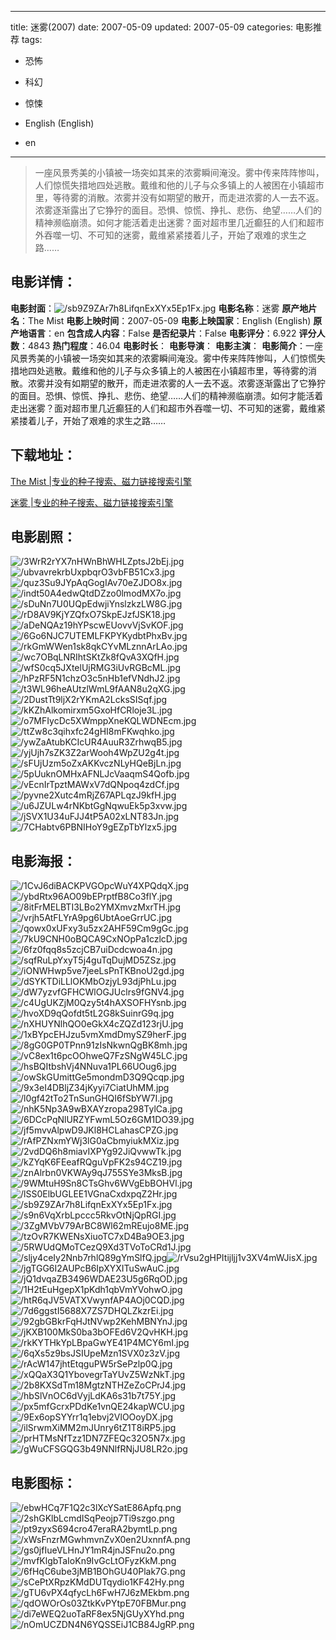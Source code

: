 
---
title: 迷雾(2007)
date: 2007-05-09
updated: 2007-05-09
categories: 电影推荐
tags:
- 恐怖
- 科幻
- 惊悚

- English (English)
- en
---


> 一座风景秀美的小镇被一场突如其来的浓雾瞬间淹没。雾中传来阵阵惨叫，人们惊慌失措地四处逃散。戴维和他的儿子与众多镇上的人被困在小镇超市里，等待雾的消散。浓雾并没有如期望的散开，而走进浓雾的人一去不返。浓雾逐渐露出了它狰狞的面目。恐惧、惊慌、挣扎、悲伤、绝望……人们的精神濒临崩溃。如何才能活着走出迷雾？面对超市里几近癫狂的人们和超市外吞噬一切、不可知的迷雾，戴维紧紧搂着儿子，开始了艰难的求生之路……

## **电影详情**：

**电影封面**：<img src="https://image.tmdb.org/t/p/w200/sb9Z9ZAr7h8LifqnExXYx5Ep1Fx.jpg" alt="/sb9Z9ZAr7h8LifqnExXYx5Ep1Fx.jpg" title="/sb9Z9ZAr7h8LifqnExXYx5Ep1Fx.jpg">
**电影名称**：迷雾
**原产地片名**：The Mist
**电影上映时间**：2007-05-09
**电影上映国家**：English (English)
**原产地语言**：en
**包含成人内容**：False
**是否纪录片**：False
**电影评分**：6.922
**评分人数**：4843
**热门程度**：46.04
**电影时长**：
**电影导演**：
**电影主演**：
**电影简介**：一座风景秀美的小镇被一场突如其来的浓雾瞬间淹没。雾中传来阵阵惨叫，人们惊慌失措地四处逃散。戴维和他的儿子与众多镇上的人被困在小镇超市里，等待雾的消散。浓雾并没有如期望的散开，而走进浓雾的人一去不返。浓雾逐渐露出了它狰狞的面目。恐惧、惊慌、挣扎、悲伤、绝望……人们的精神濒临崩溃。如何才能活着走出迷雾？面对超市里几近癫狂的人们和超市外吞噬一切、不可知的迷雾，戴维紧紧搂着儿子，开始了艰难的求生之路……

## **下载地址**：
[The Mist |专业的种子搜索、磁力链接搜索引擎](https://movie.amd794.com:2083/?search=The%20Mist&ordering=&mode=match_phrase&page_size=10&page=1)

[迷雾 |专业的种子搜索、磁力链接搜索引擎](https://movie.amd794.com:2083/?search=%E8%BF%B7%E9%9B%BE&ordering=&mode=match_phrase&page_size=10&page=1)
 

## **电影剧照**：
<img src="https://image.tmdb.org/t/p/original/3WrR2rYX7nHWnBhWHLZptsJ2bEj.jpg" alt="/3WrR2rYX7nHWnBhWHLZptsJ2bEj.jpg" title="/3WrR2rYX7nHWnBhWHLZptsJ2bEj.jpg"><img src="https://image.tmdb.org/t/p/original/ubvavrekrbUxpbqrO3vbFB51Cx3.jpg" alt="/ubvavrekrbUxpbqrO3vbFB51Cx3.jpg" title="/ubvavrekrbUxpbqrO3vbFB51Cx3.jpg"><img src="https://image.tmdb.org/t/p/original/quz3Su9JYpAqGogIAv70eZJDO8x.jpg" alt="/quz3Su9JYpAqGogIAv70eZJDO8x.jpg" title="/quz3Su9JYpAqGogIAv70eZJDO8x.jpg"><img src="https://image.tmdb.org/t/p/original/indt50A4edwQtdDZzo0lmodMX7o.jpg" alt="/indt50A4edwQtdDZzo0lmodMX7o.jpg" title="/indt50A4edwQtdDZzo0lmodMX7o.jpg"><img src="https://image.tmdb.org/t/p/original/sDuNn7U0UQpEdwjiYnslzkzLW8G.jpg" alt="/sDuNn7U0UQpEdwjiYnslzkzLW8G.jpg" title="/sDuNn7U0UQpEdwjiYnslzkzLW8G.jpg"><img src="https://image.tmdb.org/t/p/original/rD8AV9KjYZQfxO7SkpEJzfJSK18.jpg" alt="/rD8AV9KjYZQfxO7SkpEJzfJSK18.jpg" title="/rD8AV9KjYZQfxO7SkpEJzfJSK18.jpg"><img src="https://image.tmdb.org/t/p/original/aDeNQAz19hYPscwEUovvVjSvKOF.jpg" alt="/aDeNQAz19hYPscwEUovvVjSvKOF.jpg" title="/aDeNQAz19hYPscwEUovvVjSvKOF.jpg"><img src="https://image.tmdb.org/t/p/original/6Go6NJC7UTEMLFKPYKydbtPhxBv.jpg" alt="/6Go6NJC7UTEMLFKPYKydbtPhxBv.jpg" title="/6Go6NJC7UTEMLFKPYKydbtPhxBv.jpg"><img src="https://image.tmdb.org/t/p/original/rkGmWWen1sk8qkCYvMLznnArLAo.jpg" alt="/rkGmWWen1sk8qkCYvMLznnArLAo.jpg" title="/rkGmWWen1sk8qkCYvMLznnArLAo.jpg"><img src="https://image.tmdb.org/t/p/original/wc7OBqLNRIhtSKtZk8fQvA3XQfH.jpg" alt="/wc7OBqLNRIhtSKtZk8fQvA3XQfH.jpg" title="/wc7OBqLNRIhtSKtZk8fQvA3XQfH.jpg"><img src="https://image.tmdb.org/t/p/original/wfS0cq5JXtelUjRMG3iUvRGBcML.jpg" alt="/wfS0cq5JXtelUjRMG3iUvRGBcML.jpg" title="/wfS0cq5JXtelUjRMG3iUvRGBcML.jpg"><img src="https://image.tmdb.org/t/p/original/hPzRF5N1chzO3c5nHb1efVNdhJ2.jpg" alt="/hPzRF5N1chzO3c5nHb1efVNdhJ2.jpg" title="/hPzRF5N1chzO3c5nHb1efVNdhJ2.jpg"><img src="https://image.tmdb.org/t/p/original/t3WL96heAUtzlWmL9fAAN8u2qXG.jpg" alt="/t3WL96heAUtzlWmL9fAAN8u2qXG.jpg" title="/t3WL96heAUtzlWmL9fAAN8u2qXG.jpg"><img src="https://image.tmdb.org/t/p/original/2DustTt9ljX2rYKmA2LcksSISqf.jpg" alt="/2DustTt9ljX2rYKmA2LcksSISqf.jpg" title="/2DustTt9ljX2rYKmA2LcksSISqf.jpg"><img src="https://image.tmdb.org/t/p/original/kKZhAlkomirxm5GxoHfCRloje3L.jpg" alt="/kKZhAlkomirxm5GxoHfCRloje3L.jpg" title="/kKZhAlkomirxm5GxoHfCRloje3L.jpg"><img src="https://image.tmdb.org/t/p/original/o7MFIycDc5XWmppXneKQLWDNEcm.jpg" alt="/o7MFIycDc5XWmppXneKQLWDNEcm.jpg" title="/o7MFIycDc5XWmppXneKQLWDNEcm.jpg"><img src="https://image.tmdb.org/t/p/original/ttZw8c3qihxfc24gHI8mFKwqhko.jpg" alt="/ttZw8c3qihxfc24gHI8mFKwqhko.jpg" title="/ttZw8c3qihxfc24gHI8mFKwqhko.jpg"><img src="https://image.tmdb.org/t/p/original/ywZaAtubKCIcUR4AuuR3ZrhwqB5.jpg" alt="/ywZaAtubKCIcUR4AuuR3ZrhwqB5.jpg" title="/ywZaAtubKCIcUR4AuuR3ZrhwqB5.jpg"><img src="https://image.tmdb.org/t/p/original/yjUjh7sZK3Z2arWooh4WpZU2g4t.jpg" alt="/yjUjh7sZK3Z2arWooh4WpZU2g4t.jpg" title="/yjUjh7sZK3Z2arWooh4WpZU2g4t.jpg"><img src="https://image.tmdb.org/t/p/original/sFUjUzm5oZxAKKvczNLyHQeBjLn.jpg" alt="/sFUjUzm5oZxAKKvczNLyHQeBjLn.jpg" title="/sFUjUzm5oZxAKKvczNLyHQeBjLn.jpg"><img src="https://image.tmdb.org/t/p/original/5pUuknOMHxAFNLJcVaaqmS4Qofb.jpg" alt="/5pUuknOMHxAFNLJcVaaqmS4Qofb.jpg" title="/5pUuknOMHxAFNLJcVaaqmS4Qofb.jpg"><img src="https://image.tmdb.org/t/p/original/vEcnIrTpztMAWxV7dQNpoq4zdCf.jpg" alt="/vEcnIrTpztMAWxV7dQNpoq4zdCf.jpg" title="/vEcnIrTpztMAWxV7dQNpoq4zdCf.jpg"><img src="https://image.tmdb.org/t/p/original/pyvne2Xutc4mRjZ67APLqzJ9kfH.jpg" alt="/pyvne2Xutc4mRjZ67APLqzJ9kfH.jpg" title="/pyvne2Xutc4mRjZ67APLqzJ9kfH.jpg"><img src="https://image.tmdb.org/t/p/original/u6JZULw4rNKbtGgNqwuEk5p3xvw.jpg" alt="/u6JZULw4rNKbtGgNqwuEk5p3xvw.jpg" title="/u6JZULw4rNKbtGgNqwuEk5p3xvw.jpg"><img src="https://image.tmdb.org/t/p/original/jSVX1U34uFJJ4tP5A02xLNT83Jn.jpg" alt="/jSVX1U34uFJJ4tP5A02xLNT83Jn.jpg" title="/jSVX1U34uFJJ4tP5A02xLNT83Jn.jpg"><img src="https://image.tmdb.org/t/p/original/7CHabtv6PBNIHoY9gEZpTbYlzx5.jpg" alt="/7CHabtv6PBNIHoY9gEZpTbYlzx5.jpg" title="/7CHabtv6PBNIHoY9gEZpTbYlzx5.jpg">

## **电影海报**：
<img src="https://image.tmdb.org/t/p/original/1CvJ6diBACKPVGOpcWuY4XPQdqX.jpg" alt="/1CvJ6diBACKPVGOpcWuY4XPQdqX.jpg" title="/1CvJ6diBACKPVGOpcWuY4XPQdqX.jpg"><img src="https://image.tmdb.org/t/p/original/ybdRtx96AO09bEPrptfB8Co3flY.jpg" alt="/ybdRtx96AO09bEPrptfB8Co3flY.jpg" title="/ybdRtx96AO09bEPrptfB8Co3flY.jpg"><img src="https://image.tmdb.org/t/p/original/8itFrMELBTI3LBo2YMXmvzMxrTH.jpg" alt="/8itFrMELBTI3LBo2YMXmvzMxrTH.jpg" title="/8itFrMELBTI3LBo2YMXmvzMxrTH.jpg"><img src="https://image.tmdb.org/t/p/original/vrjh5AtFLYrA9pg6UbtAoeGrrUC.jpg" alt="/vrjh5AtFLYrA9pg6UbtAoeGrrUC.jpg" title="/vrjh5AtFLYrA9pg6UbtAoeGrrUC.jpg"><img src="https://image.tmdb.org/t/p/original/qowx0xUFxy3u5zx2AHF59Cm9gGc.jpg" alt="/qowx0xUFxy3u5zx2AHF59Cm9gGc.jpg" title="/qowx0xUFxy3u5zx2AHF59Cm9gGc.jpg"><img src="https://image.tmdb.org/t/p/original/7kU9CNH0oBQCA9CxNOpPa1czlcD.jpg" alt="/7kU9CNH0oBQCA9CxNOpPa1czlcD.jpg" title="/7kU9CNH0oBQCA9CxNOpPa1czlcD.jpg"><img src="https://image.tmdb.org/t/p/original/6fz0fqq8s5zcjCB7uiDcdcwoa4n.jpg" alt="/6fz0fqq8s5zcjCB7uiDcdcwoa4n.jpg" title="/6fz0fqq8s5zcjCB7uiDcdcwoa4n.jpg"><img src="https://image.tmdb.org/t/p/original/sqfRuLpYxyT5j4guTqDujMD5ZSz.jpg" alt="/sqfRuLpYxyT5j4guTqDujMD5ZSz.jpg" title="/sqfRuLpYxyT5j4guTqDujMD5ZSz.jpg"><img src="https://image.tmdb.org/t/p/original/iONWHwp5ve7jeeLsPnTKBnoU2gd.jpg" alt="/iONWHwp5ve7jeeLsPnTKBnoU2gd.jpg" title="/iONWHwp5ve7jeeLsPnTKBnoU2gd.jpg"><img src="https://image.tmdb.org/t/p/original/dSYKTDiLLlOKMbOzjyL93djPhLu.jpg" alt="/dSYKTDiLLlOKMbOzjyL93djPhLu.jpg" title="/dSYKTDiLLlOKMbOzjyL93djPhLu.jpg"><img src="https://image.tmdb.org/t/p/original/dW7yzvfGFHCWlOGJUclrs9fGNV4.jpg" alt="/dW7yzvfGFHCWlOGJUclrs9fGNV4.jpg" title="/dW7yzvfGFHCWlOGJUclrs9fGNV4.jpg"><img src="https://image.tmdb.org/t/p/original/c4UgUKZjM0Qzy5t4hAXSOFHYsnb.jpg" alt="/c4UgUKZjM0Qzy5t4hAXSOFHYsnb.jpg" title="/c4UgUKZjM0Qzy5t4hAXSOFHYsnb.jpg"><img src="https://image.tmdb.org/t/p/original/hvoXD9qQofdt5tL2G8kSuinrG9q.jpg" alt="/hvoXD9qQofdt5tL2G8kSuinrG9q.jpg" title="/hvoXD9qQofdt5tL2G8kSuinrG9q.jpg"><img src="https://image.tmdb.org/t/p/original/nXHUYNlhQO0eGkX4cZQZd123rjU.jpg" alt="/nXHUYNlhQO0eGkX4cZQZd123rjU.jpg" title="/nXHUYNlhQO0eGkX4cZQZd123rjU.jpg"><img src="https://image.tmdb.org/t/p/original/1xBYpcEHJzu5vmXmdDmySZ9herF.jpg" alt="/1xBYpcEHJzu5vmXmdDmySZ9herF.jpg" title="/1xBYpcEHJzu5vmXmdDmySZ9herF.jpg"><img src="https://image.tmdb.org/t/p/original/8gG0GP0TPnn91zIsNkwnQgBK8mh.jpg" alt="/8gG0GP0TPnn91zIsNkwnQgBK8mh.jpg" title="/8gG0GP0TPnn91zIsNkwnQgBK8mh.jpg"><img src="https://image.tmdb.org/t/p/original/vC8ex1t6pcOOhweQ7FzSNgW45LC.jpg" alt="/vC8ex1t6pcOOhweQ7FzSNgW45LC.jpg" title="/vC8ex1t6pcOOhweQ7FzSNgW45LC.jpg"><img src="https://image.tmdb.org/t/p/original/hsBQItbshVj4NNuva1PL66UOug6.jpg" alt="/hsBQItbshVj4NNuva1PL66UOug6.jpg" title="/hsBQItbshVj4NNuva1PL66UOug6.jpg"><img src="https://image.tmdb.org/t/p/original/owSkGUmittGe5mondmD3Q9Qcqp.jpg" alt="/owSkGUmittGe5mondmD3Q9Qcqp.jpg" title="/owSkGUmittGe5mondmD3Q9Qcqp.jpg"><img src="https://image.tmdb.org/t/p/original/9x3eI4DBljZ34jKyyi7CiatUhMM.jpg" alt="/9x3eI4DBljZ34jKyyi7CiatUhMM.jpg" title="/9x3eI4DBljZ34jKyyi7CiatUhMM.jpg"><img src="https://image.tmdb.org/t/p/original/l0gf42tTo2TnSunGHQI6fSbYW7I.jpg" alt="/l0gf42tTo2TnSunGHQI6fSbYW7I.jpg" title="/l0gf42tTo2TnSunGHQI6fSbYW7I.jpg"><img src="https://image.tmdb.org/t/p/original/nhK5Np3A9wBXAYzropa298TylCa.jpg" alt="/nhK5Np3A9wBXAYzropa298TylCa.jpg" title="/nhK5Np3A9wBXAYzropa298TylCa.jpg"><img src="https://image.tmdb.org/t/p/original/6DCcPqNlURZYFwmL5Oz6GM1DO39.jpg" alt="/6DCcPqNlURZYFwmL5Oz6GM1DO39.jpg" title="/6DCcPqNlURZYFwmL5Oz6GM1DO39.jpg"><img src="https://image.tmdb.org/t/p/original/jf5mvvAlpwD9JKl8HCLahasCPZG.jpg" alt="/jf5mvvAlpwD9JKl8HCLahasCPZG.jpg" title="/jf5mvvAlpwD9JKl8HCLahasCPZG.jpg"><img src="https://image.tmdb.org/t/p/original/rAfPZNxmYWj3lG0aCbmyiukMXiz.jpg" alt="/rAfPZNxmYWj3lG0aCbmyiukMXiz.jpg" title="/rAfPZNxmYWj3lG0aCbmyiukMXiz.jpg"><img src="https://image.tmdb.org/t/p/original/2vdDQ6h8miavIXPYg92JiQvwwTk.jpg" alt="/2vdDQ6h8miavIXPYg92JiQvwwTk.jpg" title="/2vdDQ6h8miavIXPYg92JiQvwwTk.jpg"><img src="https://image.tmdb.org/t/p/original/kZYqK6FEeafRQguVpFK2s94CZ19.jpg" alt="/kZYqK6FEeafRQguVpFK2s94CZ19.jpg" title="/kZYqK6FEeafRQguVpFK2s94CZ19.jpg"><img src="https://image.tmdb.org/t/p/original/znAlrbn0VKWAy9qJ755SYe3MksB.jpg" alt="/znAlrbn0VKWAy9qJ755SYe3MksB.jpg" title="/znAlrbn0VKWAy9qJ755SYe3MksB.jpg"><img src="https://image.tmdb.org/t/p/original/9WMtuH9Sn8CTsGhv6WVgEbBOHVl.jpg" alt="/9WMtuH9Sn8CTsGhv6WVgEbBOHVl.jpg" title="/9WMtuH9Sn8CTsGhv6WVgEbBOHVl.jpg"><img src="https://image.tmdb.org/t/p/original/lSS0ElbUGLEE1VGnaCxdxpqZ2Hr.jpg" alt="/lSS0ElbUGLEE1VGnaCxdxpqZ2Hr.jpg" title="/lSS0ElbUGLEE1VGnaCxdxpqZ2Hr.jpg"><img src="https://image.tmdb.org/t/p/original/sb9Z9ZAr7h8LifqnExXYx5Ep1Fx.jpg" alt="/sb9Z9ZAr7h8LifqnExXYx5Ep1Fx.jpg" title="/sb9Z9ZAr7h8LifqnExXYx5Ep1Fx.jpg"><img src="https://image.tmdb.org/t/p/original/s9n6VqXrbLpccc5RkvOtNjQpRGI.jpg" alt="/s9n6VqXrbLpccc5RkvOtNjQpRGI.jpg" title="/s9n6VqXrbLpccc5RkvOtNjQpRGI.jpg"><img src="https://image.tmdb.org/t/p/original/3ZgMVbV79ArBC8Wl62mREujo8ME.jpg" alt="/3ZgMVbV79ArBC8Wl62mREujo8ME.jpg" title="/3ZgMVbV79ArBC8Wl62mREujo8ME.jpg"><img src="https://image.tmdb.org/t/p/original/tzOvR7KWENsXiuoTC7xD4Ba9OE3.jpg" alt="/tzOvR7KWENsXiuoTC7xD4Ba9OE3.jpg" title="/tzOvR7KWENsXiuoTC7xD4Ba9OE3.jpg"><img src="https://image.tmdb.org/t/p/original/5RWUdQMoTCezQ9Xd3TVoToCRd1J.jpg" alt="/5RWUdQMoTCezQ9Xd3TVoToCRd1J.jpg" title="/5RWUdQMoTCezQ9Xd3TVoToCRd1J.jpg"><img src="https://image.tmdb.org/t/p/original/sljy4ceIy2Nnb7rhlQ89gYmSlfQ.jpg" alt="/sljy4ceIy2Nnb7rhlQ89gYmSlfQ.jpg" title="/sljy4ceIy2Nnb7rhlQ89gYmSlfQ.jpg"><img src="https://image.tmdb.org/t/p/original/rVsu2gHPItijljj1v3XV4mWJisX.jpg" alt="/rVsu2gHPItijljj1v3XV4mWJisX.jpg" title="/rVsu2gHPItijljj1v3XV4mWJisX.jpg"><img src="https://image.tmdb.org/t/p/original/jgTGG6I2AUPcB6IpXYXITuSwAuC.jpg" alt="/jgTGG6I2AUPcB6IpXYXITuSwAuC.jpg" title="/jgTGG6I2AUPcB6IpXYXITuSwAuC.jpg"><img src="https://image.tmdb.org/t/p/original/jQ1dvqaZB3496WDAE23U5g6RqOD.jpg" alt="/jQ1dvqaZB3496WDAE23U5g6RqOD.jpg" title="/jQ1dvqaZB3496WDAE23U5g6RqOD.jpg"><img src="https://image.tmdb.org/t/p/original/1H2tEuHgepX1pKdh1qbVmYVohwO.jpg" alt="/1H2tEuHgepX1pKdh1qbVmYVohwO.jpg" title="/1H2tEuHgepX1pKdh1qbVmYVohwO.jpg"><img src="https://image.tmdb.org/t/p/original/htR6qJV5VATXVwynfAP4AOj0CQD.jpg" alt="/htR6qJV5VATXVwynfAP4AOj0CQD.jpg" title="/htR6qJV5VATXVwynfAP4AOj0CQD.jpg"><img src="https://image.tmdb.org/t/p/original/7d6ggstI5688X7ZS7DHQLZkzrEi.jpg" alt="/7d6ggstI5688X7ZS7DHQLZkzrEi.jpg" title="/7d6ggstI5688X7ZS7DHQLZkzrEi.jpg"><img src="https://image.tmdb.org/t/p/original/92gbGBkrFqHJtNVwp2KehMBNYnJ.jpg" alt="/92gbGBkrFqHJtNVwp2KehMBNYnJ.jpg" title="/92gbGBkrFqHJtNVwp2KehMBNYnJ.jpg"><img src="https://image.tmdb.org/t/p/original/jKXB100MkS0ba3bOFEd6V2QvHKH.jpg" alt="/jKXB100MkS0ba3bOFEd6V2QvHKH.jpg" title="/jKXB100MkS0ba3bOFEd6V2QvHKH.jpg"><img src="https://image.tmdb.org/t/p/original/rkKYTHkYpLBpaGwYE41P4MCY6mI.jpg" alt="/rkKYTHkYpLBpaGwYE41P4MCY6mI.jpg" title="/rkKYTHkYpLBpaGwYE41P4MCY6mI.jpg"><img src="https://image.tmdb.org/t/p/original/6qXs5z9bsJSIUpeMzn1SVX0z3zV.jpg" alt="/6qXs5z9bsJSIUpeMzn1SVX0z3zV.jpg" title="/6qXs5z9bsJSIUpeMzn1SVX0z3zV.jpg"><img src="https://image.tmdb.org/t/p/original/rAcW147jhtEtqguPW5rSePzlp0Q.jpg" alt="/rAcW147jhtEtqguPW5rSePzlp0Q.jpg" title="/rAcW147jhtEtqguPW5rSePzlp0Q.jpg"><img src="https://image.tmdb.org/t/p/original/xQQaX3Q1YbovegrTaYUvZ5WzNkT.jpg" alt="/xQQaX3Q1YbovegrTaYUvZ5WzNkT.jpg" title="/xQQaX3Q1YbovegrTaYUvZ5WzNkT.jpg"><img src="https://image.tmdb.org/t/p/original/2b8KXSdTm18MgtzNTHZeZoCPrJ4.jpg" alt="/2b8KXSdTm18MgtzNTHZeZoCPrJ4.jpg" title="/2b8KXSdTm18MgtzNTHZeZoCPrJ4.jpg"><img src="https://image.tmdb.org/t/p/original/hbSlVnOC6dVyjLdKA6s31b7t75Y.jpg" alt="/hbSlVnOC6dVyjLdKA6s31b7t75Y.jpg" title="/hbSlVnOC6dVyjLdKA6s31b7t75Y.jpg"><img src="https://image.tmdb.org/t/p/original/px5mfGcrxPDdKe1vnQE24kapWCU.jpg" alt="/px5mfGcrxPDdKe1vnQE24kapWCU.jpg" title="/px5mfGcrxPDdKe1vnQE24kapWCU.jpg"><img src="https://image.tmdb.org/t/p/original/9Ex6opSYYrr1q1ebvj2VlOOoyDX.jpg" alt="/9Ex6opSYYrr1q1ebvj2VlOOoyDX.jpg" title="/9Ex6opSYYrr1q1ebvj2VlOOoyDX.jpg"><img src="https://image.tmdb.org/t/p/original/ilSrwmXiMM2mJUnry6tZ1T8iRP5.jpg" alt="/ilSrwmXiMM2mJUnry6tZ1T8iRP5.jpg" title="/ilSrwmXiMM2mJUnry6tZ1T8iRP5.jpg"><img src="https://image.tmdb.org/t/p/original/prHTMsNfTzz1DN7ZFEQc32O5N7x.jpg" alt="/prHTMsNfTzz1DN7ZFEQc32O5N7x.jpg" title="/prHTMsNfTzz1DN7ZFEQc32O5N7x.jpg"><img src="https://image.tmdb.org/t/p/original/gWuCFSGQG3b49NNlfRNjJU8LR2o.jpg" alt="/gWuCFSGQG3b49NNlfRNjJU8LR2o.jpg" title="/gWuCFSGQG3b49NNlfRNjJU8LR2o.jpg">

## **电影图标**：
<img src="https://image.tmdb.org/t/p/original/ebwHCq7F1Q2c3lXcYSatE86Apfq.png" alt="/ebwHCq7F1Q2c3lXcYSatE86Apfq.png" title="/ebwHCq7F1Q2c3lXcYSatE86Apfq.png"><img src="https://image.tmdb.org/t/p/original/2shGKlbLcmdISqPeojp7Ti9szgo.png" alt="/2shGKlbLcmdISqPeojp7Ti9szgo.png" title="/2shGKlbLcmdISqPeojp7Ti9szgo.png"><img src="https://image.tmdb.org/t/p/original/pt9zyxS694cro47eraRA2bymtLp.png" alt="/pt9zyxS694cro47eraRA2bymtLp.png" title="/pt9zyxS694cro47eraRA2bymtLp.png"><img src="https://image.tmdb.org/t/p/original/xWsFnzrMGwhmvnZvX0en2UxnnfA.png" alt="/xWsFnzrMGwhmvnZvX0en2UxnnfA.png" title="/xWsFnzrMGwhmvnZvX0en2UxnnfA.png"><img src="https://image.tmdb.org/t/p/original/gs0jfIueVLHnJY1mR4jnJSFnu2o.png" alt="/gs0jfIueVLHnJY1mR4jnJSFnu2o.png" title="/gs0jfIueVLHnJY1mR4jnJSFnu2o.png"><img src="https://image.tmdb.org/t/p/original/mvfKlgbTaIoKn9IvGcLtOFyzKkM.png" alt="/mvfKlgbTaIoKn9IvGcLtOFyzKkM.png" title="/mvfKlgbTaIoKn9IvGcLtOFyzKkM.png"><img src="https://image.tmdb.org/t/p/original/6fHqC6ube3jMB1BOhGU40Plak7G.png" alt="/6fHqC6ube3jMB1BOhGU40Plak7G.png" title="/6fHqC6ube3jMB1BOhGU40Plak7G.png"><img src="https://image.tmdb.org/t/p/original/sCePtXRpzKMdDUTqydio1KF42Hy.png" alt="/sCePtXRpzKMdDUTqydio1KF42Hy.png" title="/sCePtXRpzKMdDUTqydio1KF42Hy.png"><img src="https://image.tmdb.org/t/p/original/gTU6vPX4qfycLh6FwH7J6zMEkbm.png" alt="/gTU6vPX4qfycLh6FwH7J6zMEkbm.png" title="/gTU6vPX4qfycLh6FwH7J6zMEkbm.png"><img src="https://image.tmdb.org/t/p/original/qdOWOrOs03ZtkKvPYtpE70FBMur.png" alt="/qdOWOrOs03ZtkKvPYtpE70FBMur.png" title="/qdOWOrOs03ZtkKvPYtpE70FBMur.png"><img src="https://image.tmdb.org/t/p/original/di7eWEQ2uoTaRF8ex5NjGUyXYhd.png" alt="/di7eWEQ2uoTaRF8ex5NjGUyXYhd.png" title="/di7eWEQ2uoTaRF8ex5NjGUyXYhd.png"><img src="https://image.tmdb.org/t/p/original/nOmUCZDN4N6YQSSEiJ1CB84JgRP.png" alt="/nOmUCZDN4N6YQSSEiJ1CB84JgRP.png" title="/nOmUCZDN4N6YQSSEiJ1CB84JgRP.png">
